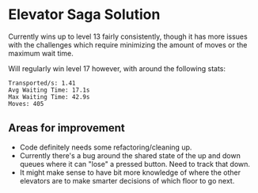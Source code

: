 # Elevator Saga Solution

Currently wins up to level 13 fairly consistently, though it has more issues with the challenges
which require minimizing the amount of moves or the maximum wait time.

Will regularly win level 17 however, with around the following stats:
```
Transported/s: 1.41
Avg Waiting Time: 17.1s
Max Waiting Time: 42.9s
Moves: 405
```

## Areas for improvement
* Code definitely needs some refactoring/cleaning up.
* Currently there's a bug around the shared state of the up and down queues where it can "lose" a pressed button. Need to track that down.
* It might make sense to have bit more knowledge of where the other elevators are to make smarter decisions of which floor to go next. 
